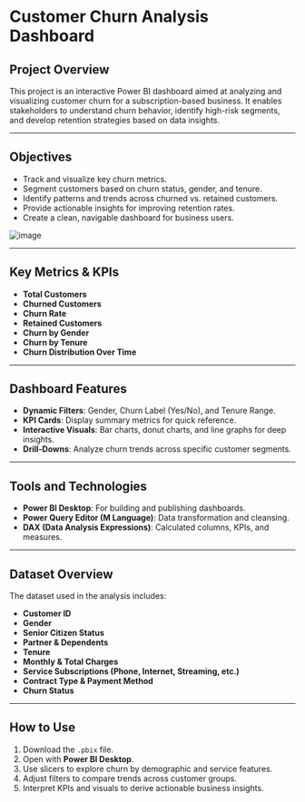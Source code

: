 # Customer Churn Analysis Dashboard

## Project Overview  
This project is an interactive Power BI dashboard aimed at analyzing and visualizing customer churn for a subscription-based business. It enables stakeholders to understand churn behavior, identify high-risk segments, and develop retention strategies based on data insights.

---

## Objectives  
- Track and visualize key churn metrics.
- Segment customers based on churn status, gender, and tenure.
- Identify patterns and trends across churned vs. retained customers.
- Provide actionable insights for improving retention rates.
- Create a clean, navigable dashboard for business users.

![image](https://github.com/user-attachments/assets/718cc4c0-6a03-4bdb-9cd3-5bf2a908322a)

---

## Key Metrics & KPIs  
- **Total Customers**
- **Churned Customers**
- **Churn Rate**
- **Retained Customers**
- **Churn by Gender**
- **Churn by Tenure**
- **Churn Distribution Over Time**

---

## Dashboard Features  
- **Dynamic Filters**: Gender, Churn Label (Yes/No), and Tenure Range.
- **KPI Cards**: Display summary metrics for quick reference.
- **Interactive Visuals**: Bar charts, donut charts, and line graphs for deep insights.
- **Drill-Downs**: Analyze churn trends across specific customer segments.

---

## Tools and Technologies  
- **Power BI Desktop**: For building and publishing dashboards.  
- **Power Query Editor (M Language)**: Data transformation and cleansing.  
- **DAX (Data Analysis Expressions)**: Calculated columns, KPIs, and measures.

---

## Dataset Overview  
The dataset used in the analysis includes:

- **Customer ID**
- **Gender**
- **Senior Citizen Status**
- **Partner & Dependents**
- **Tenure**
- **Monthly & Total Charges**
- **Service Subscriptions (Phone, Internet, Streaming, etc.)**
- **Contract Type & Payment Method**
- **Churn Status**

---

## How to Use  
1. Download the `.pbix` file.  
2. Open with **Power BI Desktop**.  
3. Use slicers to explore churn by demographic and service features.  
4. Adjust filters to compare trends across customer groups.  
5. Interpret KPIs and visuals to derive actionable business insights.
